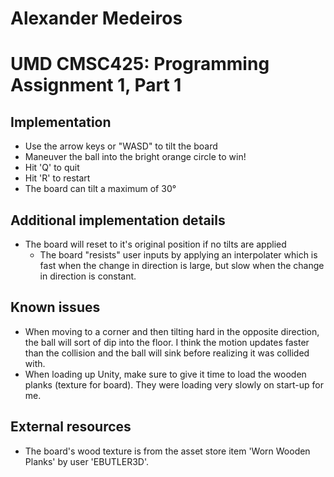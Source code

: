 # Alexander Medeiros
# UMD CMSC425: Programming Assignment 1, Part 1

## Implementation

* Use the arrow keys or "WASD" to tilt the board
* Maneuver the ball into the bright orange circle to win!
* Hit 'Q' to quit
* Hit 'R' to restart
* The board can tilt a maximum of 30°

## Additional implementation details

* The board will reset to it's original position if no tilts are applied
    * The board "resists" user inputs by applying an interpolater which is fast when the change in direction is large, but slow when the change in direction is constant.
	
## Known issues

* When moving to a corner and then tilting hard in the opposite direction, the ball will sort of dip into the floor. I think the motion updates faster than the collision and the ball will sink before realizing it was collided with.
* When loading up Unity, make sure to give it time to load the wooden planks (texture for board). They were loading very slowly on start-up for me.

## External resources

* The board's wood texture is from the asset store item 'Worn Wooden Planks' by user 'EBUTLER3D'.